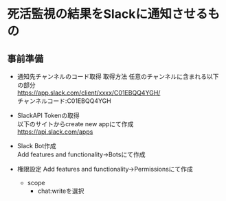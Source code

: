 # 死活監視の結果をSlackに通知させるもの

## 事前準備
- 通知先チャンネルのコード取得
取得方法
任意のチャンネルに含まれる以下の部分<br>
https://app.slack.com/client/xxxx/C01EBQQ4YGH/<br>
チャンネルコード:C01EBQQ4YGH


- SlackAPI Tokenの取得<br>
以下のサイトからcreate new appにて作成<br>
https://api.slack.com/apps

- Slack Bot作成<br>
 Add features and functionality→Botsにて作成
 
- 権限設定
 Add features and functionality→Permissionsにて作成
  - scope
    - chat:writeを選択

